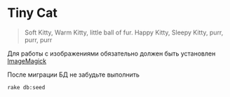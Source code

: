 # Tiny Cat

> Soft Kitty, Warm Kitty,
> little ball of fur.
> Happy Kitty, Sleepy Kitty,
> purr, purr, purr

Для работы с изображениями обязательно должен быть установлен [ImageMagick](http://www.imagemagick.org/)

После миграции БД не забудьте выполнить
```
rake db:seed
```